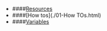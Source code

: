 * ####[Resources](./00-resources.html)
* ####[How tos](./01-How TOs.html)
* ####[Variables](./02-Variables.html)
